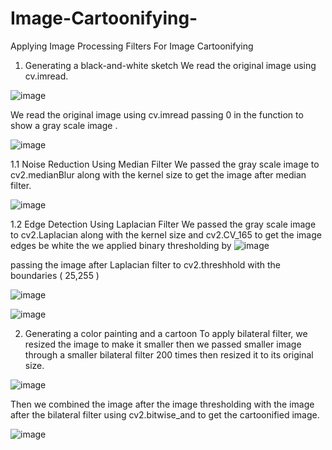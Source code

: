 # Image-Cartoonifying-
Applying Image Processing Filters For Image
Cartoonifying
1) Generating a black-and-white sketch
 We read the original image using cv.imread.
 
 ![image](https://user-images.githubusercontent.com/48353755/142763275-abe9d49b-1446-4252-8cf5-79f718707110.png)
 
 We read the original image using cv.imread passing 0 in the function to
show a gray scale image .

![image](https://user-images.githubusercontent.com/48353755/142763284-edbd1635-f44d-4e75-a4e2-2bd7a55b5169.png)

1.1 Noise Reduction Using Median Filter
We passed the gray scale image to cv2.medianBlur along with the kernel size
to get the image after median filter.

![image](https://user-images.githubusercontent.com/48353755/142763297-0f412c35-6400-491c-9e3e-eb9d38fbafc9.png)

1.2 Edge Detection Using Laplacian Filter
We passed the gray scale image to cv2.Laplacian along with the kernel
size and cv2.CV_165 to get the image edges be white the we applied
binary thresholding by
![image](https://user-images.githubusercontent.com/48353755/142763317-c77f64cd-e631-483f-a9a0-3de39cc00f8d.png)

passing the image after Laplacian filter to
cv2.threshhold with the boundaries ( 25,255 )

![image](https://user-images.githubusercontent.com/48353755/142763306-19cf3dbb-e11f-4c38-9447-fc1001bfb660.png)

![image](https://user-images.githubusercontent.com/48353755/142763323-567718e8-23f3-47cd-a496-ed32417f2891.png)

2) Generating a color painting and a cartoon
To apply bilateral filter, we resized the image to make it smaller then
we passed smaller image through a smaller bilateral filter 200 times
then resized it to its original size.

![image](https://user-images.githubusercontent.com/48353755/142763341-9bcab244-745c-41d5-9e3b-bdc7d9e37414.png)

Then we combined the image after the image thresholding with the
image after the bilateral filter using cv2.bitwise_and to get the
cartoonified image.

![image](https://user-images.githubusercontent.com/48353755/142763335-4c0448d8-6b40-413b-870b-ae6eeb408755.png)

